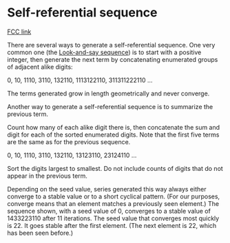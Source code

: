 # Self-referential sequence

[FCC link](https://www.freecodecamp.org/learn/coding-interview-prep/rosetta-code/self-referential-sequence)

There are several ways to generate a self-referential sequence. One very common
one (the
[Look-and-say sequence](https://rosettacode.org/wiki/Look-and-say%20sequence))
is to start with a positive integer, then generate the next term by
concatenating enumerated groups of adjacent alike digits:

0, 10, 1110, 3110, 132110, 1113122110, 311311222110 ...

The terms generated grow in length geometrically and never converge.

Another way to generate a self-referential sequence is to summarize the previous
term.

Count how many of each alike digit there is, then concatenate the sum and digit
for each of the sorted enumerated digits. Note that the first five terms are the
same as for the previous sequence.

0, 10, 1110, 3110, 132110, 13123110, 23124110 ...

Sort the digits largest to smallest. Do not include counts of digits that do not
appear in the previous term.

Depending on the seed value, series generated this way always either converge to
a stable value or to a short cyclical pattern. (For our purposes, converge means
that an element matches a previously seen element.) The sequence shown, with a
seed value of 0, converges to a stable value of 1433223110 after 11 iterations.
The seed value that converges most quickly is 22. It goes stable after the first
element. (The next element is 22, which has been seen before.)
